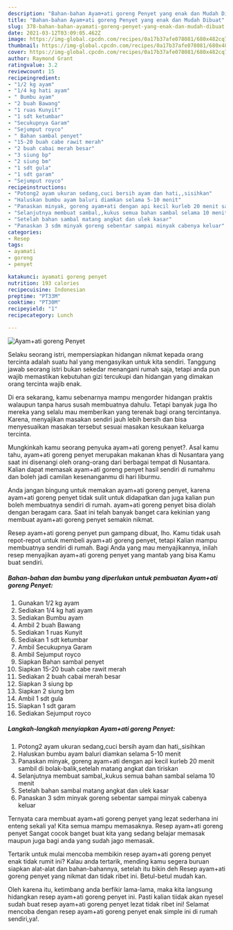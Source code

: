 ```yaml
---
description: "Bahan-bahan Ayam+ati goreng Penyet yang enak dan Mudah Dibuat"
title: "Bahan-bahan Ayam+ati goreng Penyet yang enak dan Mudah Dibuat"
slug: 378-bahan-bahan-ayamati-goreng-penyet-yang-enak-dan-mudah-dibuat
date: 2021-03-12T03:09:05.462Z
image: https://img-global.cpcdn.com/recipes/0a17b37afe078081/680x482cq70/ayamati-goreng-penyet-foto-resep-utama.jpg
thumbnail: https://img-global.cpcdn.com/recipes/0a17b37afe078081/680x482cq70/ayamati-goreng-penyet-foto-resep-utama.jpg
cover: https://img-global.cpcdn.com/recipes/0a17b37afe078081/680x482cq70/ayamati-goreng-penyet-foto-resep-utama.jpg
author: Raymond Grant
ratingvalue: 3.2
reviewcount: 15
recipeingredient:
- "1/2 kg ayam"
- "1/4 kg hati ayam"
- " Bumbu ayam"
- "2 buah Bawang"
- "1 ruas Kunyit"
- "1 sdt ketumbar"
- "Secukupnya Garam"
- "Sejumput royco"
- " Bahan sambal penyet"
- "15-20 buah cabe rawit merah"
- "2 buah cabai merah besar"
- "3 siung bp"
- "2 siung bm"
- "1 sdt gula"
- "1 sdt garam"
- "Sejumput royco"
recipeinstructions:
- "Potong2 ayam ukuran sedang,cuci bersih ayam dan hati,,sisihkan"
- "Haluskan bumbu ayam baluri diamkan selama 5-10 menit"
- "Panaskan minyak, goreng ayam+ati dengan api kecil kurleb 20 menit sambil di bolak-balik,setelah matang angkat dan tiriskan"
- "Selanjutnya membuat sambal,,kukus semua bahan sambal selama 10 menit"
- "Setelah bahan sambal matang angkat dan ulek kasar"
- "Panaskan 3 sdm minyak goreng sebentar sampai minyak cabenya keluar"
categories:
- Resep
tags:
- ayamati
- goreng
- penyet

katakunci: ayamati goreng penyet 
nutrition: 193 calories
recipecuisine: Indonesian
preptime: "PT33M"
cooktime: "PT30M"
recipeyield: "1"
recipecategory: Lunch

---
```



![Ayam+ati goreng Penyet](https://img-global.cpcdn.com/recipes/0a17b37afe078081/680x482cq70/ayamati-goreng-penyet-foto-resep-utama.jpg)

Selaku seorang istri, mempersiapkan hidangan nikmat kepada orang tercinta adalah suatu hal yang mengasyikan untuk kita sendiri. Tanggung jawab seorang istri bukan sekedar menangani rumah saja, tetapi anda pun wajib memastikan kebutuhan gizi tercukupi dan hidangan yang dimakan orang tercinta wajib enak.

Di era  sekarang, kamu sebenarnya mampu mengorder hidangan praktis walaupun tanpa harus susah membuatnya dahulu. Tetapi banyak juga lho mereka yang selalu mau memberikan yang terenak bagi orang tercintanya. Karena, menyajikan masakan sendiri jauh lebih bersih dan bisa menyesuaikan masakan tersebut sesuai masakan kesukaan keluarga tercinta. 



Mungkinkah kamu seorang penyuka ayam+ati goreng penyet?. Asal kamu tahu, ayam+ati goreng penyet merupakan makanan khas di Nusantara yang saat ini disenangi oleh orang-orang dari berbagai tempat di Nusantara. Kalian dapat memasak ayam+ati goreng penyet hasil sendiri di rumahmu dan boleh jadi camilan kesenanganmu di hari liburmu.

Anda jangan bingung untuk memakan ayam+ati goreng penyet, karena ayam+ati goreng penyet tidak sulit untuk didapatkan dan juga kalian pun boleh membuatnya sendiri di rumah. ayam+ati goreng penyet bisa diolah dengan beragam cara. Saat ini telah banyak banget cara kekinian yang membuat ayam+ati goreng penyet semakin nikmat.

Resep ayam+ati goreng penyet pun gampang dibuat, lho. Kamu tidak usah repot-repot untuk membeli ayam+ati goreng penyet, tetapi Kalian mampu membuatnya sendiri di rumah. Bagi Anda yang mau menyajikannya, inilah resep menyajikan ayam+ati goreng penyet yang mantab yang bisa Kamu buat sendiri.

<!--inarticleads1-->

##### Bahan-bahan dan bumbu yang diperlukan untuk pembuatan Ayam+ati goreng Penyet:

1. Gunakan 1/2 kg ayam
1. Sediakan 1/4 kg hati ayam
1. Sediakan  Bumbu ayam
1. Ambil 2 buah Bawang
1. Sediakan 1 ruas Kunyit
1. Sediakan 1 sdt ketumbar
1. Ambil Secukupnya Garam
1. Ambil Sejumput royco
1. Siapkan  Bahan sambal penyet
1. Siapkan 15-20 buah cabe rawit merah
1. Sediakan 2 buah cabai merah besar
1. Siapkan 3 siung bp
1. Siapkan 2 siung bm
1. Ambil 1 sdt gula
1. Siapkan 1 sdt garam
1. Sediakan Sejumput royco




<!--inarticleads2-->

##### Langkah-langkah menyiapkan Ayam+ati goreng Penyet:

1. Potong2 ayam ukuran sedang,cuci bersih ayam dan hati,,sisihkan
1. Haluskan bumbu ayam baluri diamkan selama 5-10 menit
1. Panaskan minyak, goreng ayam+ati dengan api kecil kurleb 20 menit sambil di bolak-balik,setelah matang angkat dan tiriskan
1. Selanjutnya membuat sambal,,kukus semua bahan sambal selama 10 menit
1. Setelah bahan sambal matang angkat dan ulek kasar
1. Panaskan 3 sdm minyak goreng sebentar sampai minyak cabenya keluar




Ternyata cara membuat ayam+ati goreng penyet yang lezat sederhana ini enteng sekali ya! Kita semua mampu memasaknya. Resep ayam+ati goreng penyet Sangat cocok banget buat kita yang sedang belajar memasak maupun juga bagi anda yang sudah jago memasak.

Tertarik untuk mulai mencoba membikin resep ayam+ati goreng penyet enak tidak rumit ini? Kalau anda tertarik, mending kamu segera buruan siapkan alat-alat dan bahan-bahannya, setelah itu bikin deh Resep ayam+ati goreng penyet yang nikmat dan tidak ribet ini. Betul-betul mudah kan. 

Oleh karena itu, ketimbang anda berfikir lama-lama, maka kita langsung hidangkan resep ayam+ati goreng penyet ini. Pasti kalian tiidak akan nyesel sudah buat resep ayam+ati goreng penyet lezat tidak ribet ini! Selamat mencoba dengan resep ayam+ati goreng penyet enak simple ini di rumah sendiri,ya!.

